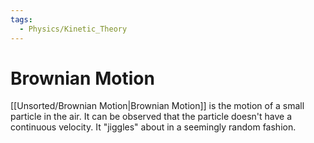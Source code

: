 ```yaml
---
tags:
  - Physics/Kinetic_Theory
---
```

# Brownian Motion
[[Unsorted/Brownian Motion|Brownian Motion]] is the motion of a small particle in the air. It can be observed that the particle doesn't have a continuous velocity. It "jiggles" about in a seemingly random fashion.